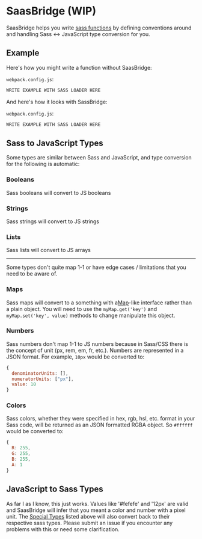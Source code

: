 # SaasBridge (WIP)

SaasBridge helps you write [sass functions](https://github.com/sass/node-sass#functions--v300---experimental) by defining conventions around and handling Sass <-> JavaScript type conversion for you.

## Example

Here's how you might write a function without SaasBridge:

`webpack.config.js`:
```js
WRITE EXAMPLE WITH SASS LOADER HERE
```

And here's how it looks with SassBridge:

`webpack.config.js`:
```js
WRITE EXAMPLE WITH SASS LOADER HERE
```

## Sass to JavaScript Types

Some types are similar between Sass and JavaScript, and type conversion for the following is automatic:

### Booleans
Sass booleans will convert to JS booleans

### Strings
Sass strings will convert to JS strings

### Lists
Sass lists will convert to JS arrays

---

Some types don't quite map 1-1 or have edge cases / limitations that you need to be aware of. 

### Maps
Sass maps will convert to a something with a[Map](https://developer.mozilla.org/en-US/docs/Web/JavaScript/Reference/Global_Objects/Map)-like interface rather than a plain object. You will need to use the `myMap.get('key')` and `myMap.set('key', value)` methods to change manipulate this object.

### Numbers
Sass numbers don't map 1-1 to JS numbers because in Sass/CSS there is the concept of unit (px, rem, em, fr, etc.). Numbers are represented in a JSON format. For example, `10px` would be converted to:

```js
{
  denominatorUnits: [],
  numeratorUnits: ["px"],
  value: 10
}
```

### Colors
Sass colors, whether they were specified in hex, rgb, hsl, etc. format in your Sass code, will be returned as an JSON formatted RGBA object. So `#ffffff` would be converted to:

```js
{
  R: 255,
  G: 255,
  B: 255,
  A: 1
}
```

## JavaScript to Sass Types

As far I as I know, this just works. Values like '#fefefe' and '12px' are valid and SaasBridge will infer that you meant a color and number with a pixel unit. The [Special Types](#special-types) listed above will also convert back to their respective sass types. Please submit an issue if you encounter any problems with this or need some clarification.